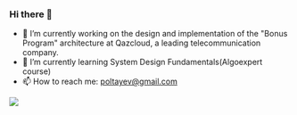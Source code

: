 ### Hi there 👋

- 🔭 I’m currently working on the design and implementation of the "Bonus Program" architecture at Qazcloud, a leading telecommunication company.
- 🌱 I’m currently learning System Design Fundamentals(Algoexpert course)
- 📫 How to reach me: poltayev@gmail.com

<div>
<!--     <img align="top" src="https://github-readme-stats.vercel.app/api?username=poltayev&count_private=true&show_icons=true&hide_border=true" /> -->
    <img align="top" src="https://github-readme-stats.vercel.app/api/top-langs/?username=poltayev&layout=compact&langs_count=10&hide_border=true" />
</div>
